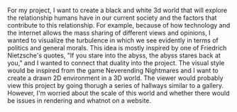 For my project, I want to create a black and white 3d world that will explore the relationship humans have in our current society and the factors that contribute to this relationship. For example, because of how technology and the internet allows the mass sharing of different views and opinions, I wanted to visualize the turbulence in which we see evidently in terms of politics and general morals. This idea is mostly inspired by one of Friedrich Nietzsche's quotes, "If you stare into the abyss, the abyss stares back at you," and I wanted to connect that duality into the project. The visual style would be inspired from the game Neverending Nightmares and I want to create a drawn 2D environment in a 3D world. The viewer would probably view this project by going thorugh a series of hallways similar to a gallery. However, I'm worried about the scale of this world and whether there would be issues in rendering and whatnot on a website.
